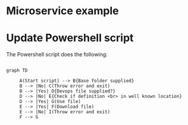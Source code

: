 # Microservice example



# Update Powershell script

The Powershell script does the following:

```mermaid

graph TD

     A(Start script) --> B{Base folder supplied}
     B --> |No| C(Throw error and exit)
     B --> |Yes| D{Devops file supplied?} 
     D --> |No| E{Check if definition <br> in well known location}
     D --> |Yes| G(Use file)
     E --> |Yes| F(Download file) 
     E --> |No| I(Throw error and exit)
     F --> G

```

